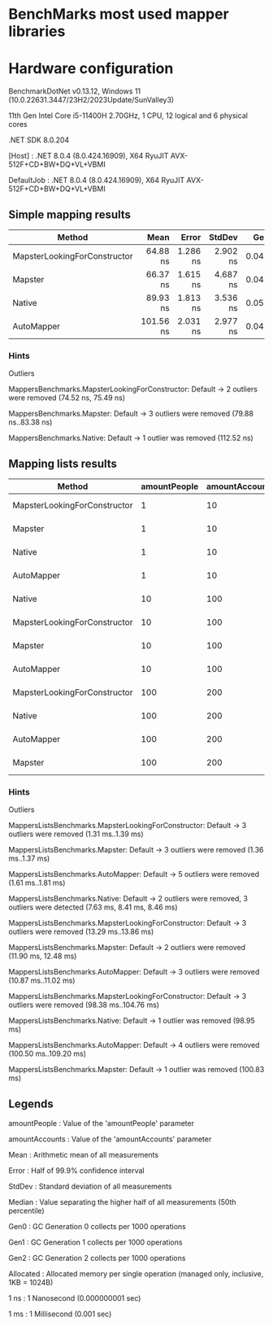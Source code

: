 # BenchMarks most used mapper libraries

# Hardware configuration

BenchmarkDotNet v0.13.12, Windows 11 (10.0.22631.3447/23H2/2023Update/SunValley3)

11th Gen Intel Core i5-11400H 2.70GHz, 1 CPU, 12 logical and 6 physical cores

.NET SDK 8.0.204

[Host]     : .NET 8.0.4 (8.0.424.16909), X64 RyuJIT AVX-512F+CD+BW+DQ+VL+VBMI

DefaultJob : .NET 8.0.4 (8.0.424.16909), X64 RyuJIT AVX-512F+CD+BW+DQ+VL+VBMI

## Simple mapping results

| Method                       | Mean      | Error    | StdDev   | Gen0   | Allocated |
|----------------------------- |----------:|---------:|---------:|-------:|----------:|
| MapsterLookingForConstructor |  64.88 ns | 1.286 ns | 2.902 ns | 0.0446 |     280 B |
| Mapster                      |  66.37 ns | 1.615 ns | 4.687 ns | 0.0446 |     280 B |
| Native                       |  89.93 ns | 1.813 ns | 3.536 ns | 0.0560 |     352 B |
| AutoMapper                   | 101.56 ns | 2.031 ns | 2.977 ns | 0.0446 |     280 B |

### Hints

Outliers

MappersBenchmarks.MapsterLookingForConstructor: Default -> 2 outliers were removed (74.52 ns, 75.49 ns)

MappersBenchmarks.Mapster: Default                      -> 3 outliers were removed (79.88 ns..83.38 ns)

MappersBenchmarks.Native: Default                       -> 1 outlier  was  removed (112.52 ns)

## Mapping lists results

| Method                       | amountPeople | amountAccounts | Mean      | Error     | StdDev    | Median    | Gen0       | Gen1      | Gen2     | Allocated |
|----------------------------- |------------- |--------------- |----------:|----------:|----------:|----------:|-----------:|----------:|---------:|----------:|
| MapsterLookingForConstructor | 1            | 10             |  1.253 ms | 0.0109 ms | 0.0085 ms |  1.253 ms |   250.0000 |  246.0938 |        - |    1.5 MB |
| Mapster                      | 1            | 10             |  1.274 ms | 0.0227 ms | 0.0177 ms |  1.271 ms |   250.0000 |  246.0938 |        - |    1.5 MB |
| Native                       | 1            | 10             |  1.293 ms | 0.0255 ms | 0.0497 ms |  1.268 ms |   250.0000 |  246.0938 |        - |   1.51 MB |
| AutoMapper                   | 1            | 10             |  1.401 ms | 0.0281 ms | 0.0806 ms |  1.385 ms |   250.0000 |  246.0938 |        - |   1.51 MB |
| Native                       | 10           | 100            |  8.023 ms | 0.1491 ms | 0.1245 ms |  8.039 ms |  1406.2500 |  625.0000 |  31.2500 |    8.4 MB |
| MapsterLookingForConstructor | 10           | 100            |  9.280 ms | 0.4008 ms | 1.1627 ms |  9.177 ms |  1421.8750 |  640.6250 |  31.2500 |   8.39 MB |
| Mapster                      | 10           | 100            |  9.411 ms | 0.2757 ms | 0.8043 ms |  9.177 ms |  1421.8750 |  640.6250 |  31.2500 |   8.39 MB |
| AutoMapper                   | 10           | 100            |  9.726 ms | 0.1943 ms | 0.4012 ms |  9.678 ms |  1421.8750 |  625.0000 |  31.2500 |   8.41 MB |
| MapsterLookingForConstructor | 100          | 200            | 83.670 ms | 1.7074 ms | 4.9536 ms | 83.132 ms | 13333.3333 | 3000.0000 | 333.3333 |  78.52 MB |
| Native                       | 100          | 200            | 83.711 ms | 1.6645 ms | 4.5285 ms | 83.284 ms | 13333.3333 | 3000.0000 | 333.3333 |  78.55 MB |
| AutoMapper                   | 100          | 200            | 83.970 ms | 1.6683 ms | 4.4531 ms | 83.977 ms | 13333.3333 | 2666.6667 | 333.3333 |  78.77 MB |
| Mapster                      | 100          | 200            | 86.039 ms | 1.7039 ms | 4.6356 ms | 85.576 ms | 13500.0000 | 3250.0000 | 500.0000 |  78.52 MB |

### Hints

Outliers

MappersListsBenchmarks.MapsterLookingForConstructor: Default -> 3 outliers were removed (1.31 ms..1.39 ms)

MappersListsBenchmarks.Mapster: Default                      -> 3 outliers were removed (1.36 ms..1.37 ms)

MappersListsBenchmarks.AutoMapper: Default                   -> 5 outliers were removed (1.61 ms..1.81 ms)

MappersListsBenchmarks.Native: Default                       -> 2 outliers were removed, 3 outliers were detected (7.63 ms, 8.41 ms, 8.46 ms)

MappersListsBenchmarks.MapsterLookingForConstructor: Default -> 3 outliers were removed (13.29 ms..13.86 ms)

MappersListsBenchmarks.Mapster: Default                      -> 2 outliers were removed (11.90 ms, 12.48 ms)

MappersListsBenchmarks.AutoMapper: Default                   -> 3 outliers were removed (10.87 ms..11.02 ms)

MappersListsBenchmarks.MapsterLookingForConstructor: Default -> 3 outliers were removed (98.38 ms..104.76 ms)

MappersListsBenchmarks.Native: Default                       -> 1 outlier  was  removed (98.95 ms)

MappersListsBenchmarks.AutoMapper: Default                   -> 4 outliers were removed (100.50 ms..109.20 ms)

MappersListsBenchmarks.Mapster: Default                      -> 1 outlier  was  removed (100.83 ms)

## Legends

amountPeople   : Value of the 'amountPeople' parameter

amountAccounts : Value of the 'amountAccounts' parameter

Mean           : Arithmetic mean of all measurements

Error          : Half of 99.9% confidence interval

StdDev         : Standard deviation of all measurements

Median         : Value separating the higher half of all measurements (50th percentile)

Gen0           : GC Generation 0 collects per 1000 operations

Gen1           : GC Generation 1 collects per 1000 operations

Gen2           : GC Generation 2 collects per 1000 operations

Allocated      : Allocated memory per single operation (managed only, inclusive, 1KB = 1024B)

1 ns          : 1 Nanosecond (0.000000001 sec)

1 ms           : 1 Millisecond (0.001 sec)

